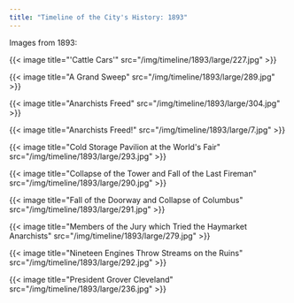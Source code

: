 ```yaml
---
title: "Timeline of the City's History: 1893"
---
```

Images from 1893:

{{< image title="'Cattle Cars'" src="/img/timeline/1893/large/227.jpg" >}}

{{< image title="A Grand Sweep" src="/img/timeline/1893/large/289.jpg" >}}

{{< image title="Anarchists Freed" src="/img/timeline/1893/large/304.jpg" >}}

{{< image title="Anarchists Freed!" src="/img/timeline/1893/large/7.jpg" >}}

{{< image title="Cold Storage Pavilion at the World's Fair" src="/img/timeline/1893/large/293.jpg" >}}

{{< image title="Collapse of the Tower and Fall of the Last Fireman" src="/img/timeline/1893/large/290.jpg" >}}

{{< image title="Fall of the Doorway and Collapse of Columbus" src="/img/timeline/1893/large/291.jpg" >}}

{{< image title="Members of the Jury which Tried the Haymarket Anarchists" src="/img/timeline/1893/large/279.jpg" >}}

{{< image title="Nineteen Engines Throw Streams on the Ruins" src="/img/timeline/1893/large/292.jpg" >}}

{{< image title="President Grover Cleveland" src="/img/timeline/1893/large/236.jpg" >}}